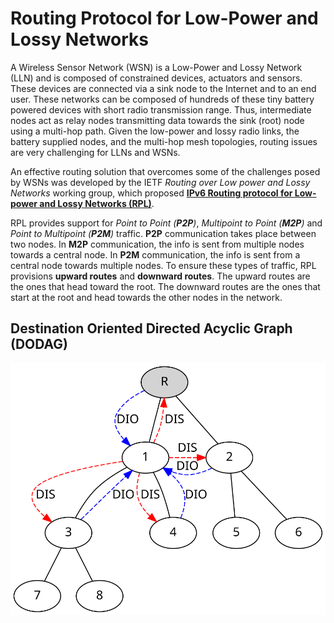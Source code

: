 # Routing Protocol for Low-Power and Lossy Networks

A Wireless Sensor Network (WSN) is a Low-Power and Lossy Network (LLN) 
and is composed of constrained devices, actuators and sensors.
These devices are connected via a sink node to the Internet and to an end user.
These networks can be composed of hundreds of these tiny battery powered devices
with short radio transmission range.
Thus, intermediate nodes act as relay nodes transmitting data towards the sink (root) node
using a multi-hop path.
Given the low-power and lossy radio links, the battery supplied nodes,
and the multi-hop mesh topologies, routing issues are very challenging for LLNs and WSNs.

An effective routing solution that overcomes some of the challenges posed by WSNs was
developed by the IETF *Routing over Low power and Lossy Networks* working group,
which proposed 
[**IPv6 Routing protocol for Low-power and Lossy Networks (RPL)**](https://datatracker.ietf.org/doc/html/rfc6550).

RPL provides support for *Point to Point (**P2P**)*, *Multipoint to Point (**M2P**)*
and *Point to Multipoint (**P2M**)* traffic.
**P2P** communication takes place between two nodes.
In **M2P** communication, the info is sent from multiple nodes towards a central node.
In **P2M** communication, the info is sent from a central node towards multiple nodes.
To ensure these types of traffic, RPL provisions **upward routes** and **downward routes**.
The upward routes are the ones that head toward the root.
The downward routes are the ones that start at the root and head towards the other
nodes in the network.

## Destination Oriented Directed Acyclic Graph (DODAG)

![DODAG example](assets/binary_tree.svg)
<!--<p><img src="binary_tree.svg" alt="DODAG example" style="width:100%"/></p>-->
